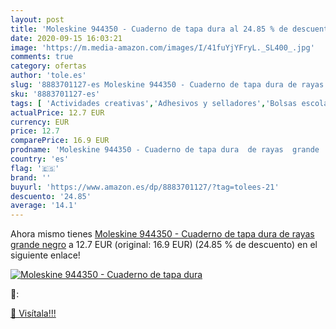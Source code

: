 ```yaml
---
layout: post
title: 'Moleskine 944350 - Cuaderno de tapa dura al 24.85 % de descuento'
date: 2020-09-15 16:03:21
image: 'https://m.media-amazon.com/images/I/41fuYjYFryL._SL400_.jpg'
comments: true
category: ofertas
author: 'tole.es'
slug: '8883701127-es Moleskine 944350 - Cuaderno de tapa dura de rayas grande...'
sku: '8883701127-es'
tags: [ 'Actividades creativas','Adhesivos y selladores','Bolsas escolares','Bricolaje y herramientas','Cuchillos de cocina','Equipaje','Ferretería','Hogar y cocina','Juegos de cuchillos de cocina','Juguetes','Juguetes y juegos','Lápices de colores para niños','Material de escritura y dibujo para niños','Mochilas, estuches y sets escolares','Pegamentos instantáneos','Utensilios de cocina','moleskine', ]
actualPrice: 12.7 EUR
currency: EUR
price: 12.7
comparePrice: 16.9 EUR
prodname: 'Moleskine 944350 - Cuaderno de tapa dura  de rayas  grande  negro'
country: 'es'
flag: '🇪🇸'
brand: ''
buyurl: 'https://www.amazon.es/dp/8883701127/?tag=tolees-21'
descuento: '24.85'
average: '14.1'
---
```


Ahora mismo tienes [Moleskine 944350 - Cuaderno de tapa dura  de rayas  grande  negro](https://www.amazon.es/dp/8883701127/?tag=tolees-21) a 12.7 EUR (original: 16.9 EUR) (24.85 %  de descuento) en el siguiente enlace!

[![Moleskine 944350 - Cuaderno de tapa dura](https://m.media-amazon.com/images/I/41fuYjYFryL._SL400_.jpg)](https://www.amazon.es/dp/8883701127/?tag=tolees-21)

🔎:


[🛒 Visítala!!!](https://www.amazon.es/dp/8883701127/?tag=tolees-21)
